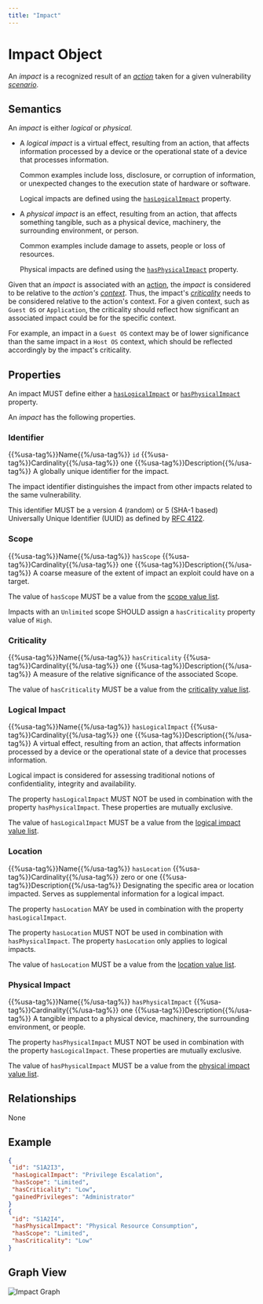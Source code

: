 ```yaml
---
title: "Impact"
---
```


# Impact Object

An *impact* is a recognized result of an [*action*](../action) taken for a given vulnerability [*scenario*](../scenario).

## Semantics

An *impact* is either *logical* or *physical*.

- A *logical impact* is a virtual effect, resulting from an action, that affects information processed by a device or the operational state of a device that processes information.

    Common examples include loss, disclosure, or corruption of information, or unexpected changes to the execution state of hardware or software.

    Logical impacts are defined using the [`hasLogicalImpact`](#logical-impact) property.

- A *physical impact* is an effect, resulting from an action, that affects something tangible, such as a physical device, machinery, the surrounding environment, or person.

    Common examples include damage to assets, people or loss of resources.

    Physical impacts are defined using the [`hasPhysicalImpact`](#physical-impact) property.

Given that an *impact* is associated with an [action](../action), the *impact* is considered to be relative to the *action's* [*context*](../action#affected-context). Thus, the impact's [*criticality*](#criticality) needs to be considered relative to the action's context. For a given context, such as `Guest OS` or `Application`, the criticality should reflect how significant an associated impact could be for the specific context.

For example, an impact in a `Guest OS` context may be of lower significance than the same impact in a `Host OS` context, which should be reflected accordingly by the impact's criticality.

## Properties

An impact MUST define either a [`hasLogicalImpact`](#logical-impact) or [`hasPhysicalImpact`](#physical-impact) property.

An *impact* has the following properties.

### Identifier

{{%usa-tag%}}Name{{%/usa-tag%}} `id`
{{%usa-tag%}}Cardinality{{%/usa-tag%}} one
{{%usa-tag%}}Description{{%/usa-tag%}} A globally unique identifier for the impact.

The impact identifier distinguishes the impact from other impacts related to the same vulnerability.

This identifier MUST be a version 4 (random) or 5 (SHA-1 based) Universally Unique Identifier (UUID) as defined by [RFC 4122](https://www.rfc-editor.org/rfc/inline-errata/rfc4122.html).

### Scope

{{%usa-tag%}}Name{{%/usa-tag%}} `hasScope`
{{%usa-tag%}}Cardinality{{%/usa-tag%}} one
{{%usa-tag%}}Description{{%/usa-tag%}} A coarse measure of the extent of impact an exploit could have on a target.

The value of `hasScope` MUST be a value from the [scope value list](../../values/scope).

Impacts with an `Unlimited` scope SHOULD assign a `hasCriticality` property value of `High`.

### Criticality

{{%usa-tag%}}Name{{%/usa-tag%}} `hasCriticality`
{{%usa-tag%}}Cardinality{{%/usa-tag%}} one
{{%usa-tag%}}Description{{%/usa-tag%}} A measure of the relative significance of the associated Scope.

The value of `hasCriticality` MUST be a value from the [criticality value list](../../values/criticality).

### Logical Impact

{{%usa-tag%}}Name{{%/usa-tag%}} `hasLogicalImpact`
{{%usa-tag%}}Cardinality{{%/usa-tag%}} one
{{%usa-tag%}}Description{{%/usa-tag%}} A virtual effect, resulting from an action, that affects information processed by a device or the operational state of a device that processes information.

Logical impact is considered for assessing traditional notions of confidentiality, integrity and availability.

The property `hasLogicalImpact` MUST NOT be used in combination with the property `hasPhysicalImpact`. These properties are mutually exclusive.

The value of `hasLogicalImpact` MUST be a value from the [logical impact value list](../../values/logical-impact).

### Location

{{%usa-tag%}}Name{{%/usa-tag%}} `hasLocation`
{{%usa-tag%}}Cardinality{{%/usa-tag%}} zero or one
{{%usa-tag%}}Description{{%/usa-tag%}} Designating the specific area or location impacted. Serves as supplemental information for a logical impact.

The property `hasLocation` MAY be used in combination with the property `hasLogicalImpact`.

The property `hasLocation` MUST NOT be used in combination with `hasPhysicalImpact`. The property `hasLocation` only applies to logical impacts.

The value of `hasLocation` MUST be a value from the [location value list](../../values/location).

### Physical Impact

{{%usa-tag%}}Name{{%/usa-tag%}} `hasPhysicalImpact`
{{%usa-tag%}}Cardinality{{%/usa-tag%}} one
{{%usa-tag%}}Description{{%/usa-tag%}} A tangible impact to a physical device, machinery, the surrounding environment, or people.

The property `hasPhysicalImpact` MUST NOT be used in combination with the property `hasLogicalImpact`. These properties are mutually exclusive.

The value of `hasPhysicalImpact` MUST be a value from the [physical impact value list](../../values/physical-impact).

## Relationships

None

## Example
```json
{
 "id": "S1A2I3",
 "hasLogicalImpact": "Privilege Escalation",
 "hasScope": "Limited",
 "hasCriticality": "Low",
 "gainedPrivileges": "Administrator"
}
{
 "id": "S1A2I4",
 "hasPhysicalImpact": "Physical Resource Consumption",
 "hasScope": "Limited",
 "hasCriticality": "Low"
}
```

## Graph View

![Impact Graph](/figures/graphsnippets/ImpactSnippet.png "Impact Graph")

